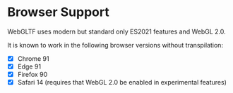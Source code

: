 # Browser Support

WebGLTF uses modern but standard only ES2021 features and WebGL 2.0. 

It is known to work in the following browser versions without transpilation:

- [x] Chrome 91
- [x] Edge 91
- [x] Firefox 90
- [x] Safari 14 (requires that WebGL 2.0 be enabled in experimental features)